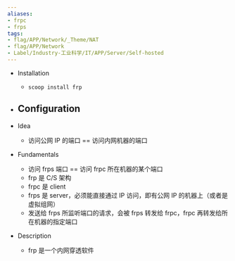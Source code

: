 ```yaml
---
aliases:
- frpc
- frps
tags:
- flag/APP/Network/_Theme/NAT
- flag/APP/Network
- Label/Industry-工业科学/IT/APP/Server/Self-hosted
---
```


- Installation
    - `scoop install frp`

- Configuration
    - 

- Idea
    - 访问公网 IP 的端口 == 访问内网机器的端口

- Fundamentals
    - 访问 frps 端口 == 访问 frpc 所在机器的某个端口
    - frp 是 C/S 架构
    - frpc 是 client
    - frps 是 server，必须能直接通过 IP 访问，即有公网 IP 的机器上（或者是虚拟组网）
    - 发送给 frps 所监听端口的请求，会被 frps 转发给 frpc，frpc 再转发给所在机器的指定端口

- Description
    - frp 是一个内网穿透软件
